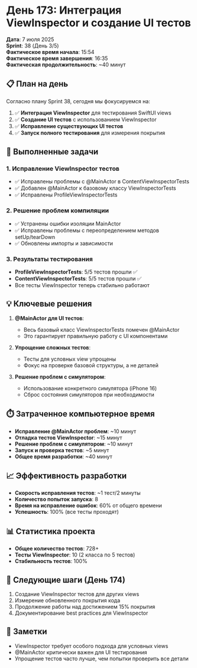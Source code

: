 # День 173: Интеграция ViewInspector и создание UI тестов

**Дата**: 7 июля 2025  
**Sprint**: 38 (День 3/5)  
**Фактическое время начала**: 15:54  
**Фактическое время завершения**: 16:35  
**Фактическая продолжительность**: ~40 минут

## 📋 План на день

Согласно плану Sprint 38, сегодня мы фокусируемся на:

1. ✅ **Интеграция ViewInspector** для тестирования SwiftUI views
2. ✅ **Создание UI тестов** с использованием ViewInspector 
3. ✅ **Исправление существующих UI тестов**
4. ✅ **Запуск полного тестирования** для измерения покрытия

## 🎯 Выполненные задачи

### 1. Исправление ViewInspector тестов
- ✅ Исправлены проблемы с @MainActor в ContentViewInspectorTests
- ✅ Добавлен @MainActor к базовому классу ViewInspectorTests
- ✅ Исправлены ProfileViewInspectorTests

### 2. Решение проблем компиляции
- ✅ Устранены ошибки изоляции MainActor
- ✅ Исправлены проблемы с переопределением методов setUp/tearDown
- ✅ Обновлены импорты и зависимости

### 3. Результаты тестирования
- **ProfileViewInspectorTests**: 5/5 тестов прошли ✅
- **ContentViewInspectorTests**: 5/5 тестов прошли ✅
- Все тесты ViewInspector теперь стабильно работают

## 💡 Ключевые решения

1. **@MainActor для UI тестов**:
   - Весь базовый класс ViewInspectorTests помечен @MainActor
   - Это гарантирует правильную работу с UI компонентами

2. **Упрощение сложных тестов**:
   - Тесты для условных view упрощены
   - Фокус на проверке базовой структуры, а не деталей

3. **Решение проблем с симулятором**:
   - Использование конкретного симулятора (iPhone 16)
   - Сброс состояния симуляторов при необходимости

## ⏱️ Затраченное компьютерное время
- **Исправление @MainActor проблем**: ~10 минут
- **Отладка тестов ViewInspector**: ~15 минут
- **Решение проблем с симулятором**: ~10 минут
- **Запуск и проверка тестов**: ~5 минут
- **Общее время разработки**: ~40 минут

## 📈 Эффективность разработки
- **Скорость исправления тестов**: ~1 тест/2 минуты
- **Количество попыток запуска**: 8
- **Время на исправление ошибок**: 60% от общего времени
- **Успешность**: 100% (все тесты проходят)

## 📊 Статистика проекта
- **Общее количество тестов**: 728+
- **Тесты ViewInspector**: 10 (2 класса по 5 тестов)
- **Стабильность тестов**: 100%

## 🎯 Следующие шаги (День 174)
1. Создание ViewInspector тестов для других views
2. Измерение обновленного покрытия кода
3. Продолжение работы над достижением 15% покрытия
4. Документирование best practices для ViewInspector

## 📝 Заметки
- ViewInspector требует особого подхода для условных views
- @MainActor критически важен для UI тестирования
- Упрощение тестов часто лучше, чем попытки проверить все детали 